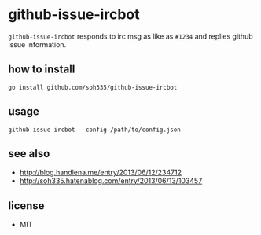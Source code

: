 # github-issue-ircbot

```github-issue-ircbot``` responds to irc msg as like as ```#1234``` and replies github issue information.

## how to install

```
go install github.com/soh335/github-issue-ircbot
```

## usage

```
github-issue-ircbot --config /path/to/config.json
```

## see also

* http://blog.handlena.me/entry/2013/06/12/234712
* http://soh335.hatenablog.com/entry/2013/06/13/103457

## license

* MIT
